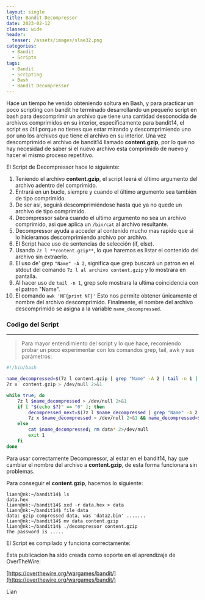 ```yaml
---
layout: single
title: Bandit Decompressor
date: 2023-02-12
classes: wide
header:
  teaser: /assets/images/slae32.png
categories:
  - Bandit
  - Scripts
tags:
  - Bandit
  - Scripting
  - Bash
  - Bandit Decompressor
---
```

Hace un tiempo he venido obteniendo soltura en Bash, y para practicar un poco scripting con bandit he terminado desarrollando un pequeño script en bash para descomprimir un archivo que tiene una cantidad desconocida de archivos comprimidos en su interior, específicamente para bandit14, el script es útil porque no tienes que estar mirando y descomprimiendo uno por uno los archivos que tiene el archivo en su interior. Una vez descomprimido el archivo de bandit14 llamado **content.gzip**, por lo que no hay necesidad de saber si el nuevo archivo esta comprimido de nuevo y hacer el mismo proceso repetitivo.

El Script de Decompressor hace lo siguiente:
1. Teniendo el archivo **content.gzip**, el script leerá el último argumento del archivo adentro del comprimido.
2. Entrará en un bucle, siempre y cuando el último argumento sea también de tipo comprimido.
3. De ser así, seguirá descomprimiéndose hasta que ya no quede un archivo de tipo comprimido.
4. Decompressor sabra cuando el ultimo argumento no sea un archivo comprimido, asi que aplica un `/bin/cat` al archivo resultante.
5. Decompressor ayuda a acceder al contenido mucho mas rapido que si lo hicieramos descomprimiendo archivo por archivo.
6. El Script hace uso de sentencias de selección (if, else).
7. Usando `7z l **content.gzip**`, lo que haremos es listar el contenido del archivo sin extraerlo.
8. El uso de' grep `"Name" -A 2`, significa que grep buscará un patron en el stdout del comando `7z l al archivo content.gzip` y lo mostrara en pantalla.
9. Al hacer uso de `tail -n 1`, grep solo mostrara la ultima coincidencia con el patron "Name".
10. El comando `awk 'NF{print NF}'` Esto nos permite obtener únicamente el nombre del archivo descomprimido.
Finalmente, el nombre del archivo descomprimido se asigna a la variable `name_decompressed`.

### Codigo del Script

---------------
> Para mayor entendimiento del script y lo que hace, recomiendo probar un poco experimentar con los comandos grep, tail, awk y sus parámetros:
```bash
#!/bin/bash

name_decompressed=$(7z l content.gzip | grep "Name" -A 2 | tail -n 1 | awk 'NF{print $NF}')
7z x  content.gzip > /dev/null 2>&1

while true; do
	7z l $name_decompressed > /dev/null 2>&1
	if [ "$(echo $?)" == "0" ]; then
		decompressed_next=$(7z l $name_decompressed | grep "Name" -A 2 | tail -n 1 | awk 'NF{print $NF}')
		7z x $name_decompressed > /dev/null 2>&1 && name_decompressed=$decompressed_next
	else
		cat $name_decompressed; rm data* 2>/dev/null
		exit 1
	fi
done
```

Para usar correctamente Decompressor, al estar en el bandit14, hay que cambiar el nombre del archivo a **content.gzip**, de esta forma funcionara sin problemas.

Para conseguir el **content.gzip**, hacemos lo siguiente:
```
liann@nk:~/bandit14$ ls
data.hex
liann@nk:~/bandit14$ xxd -r data.hex > data
liann@nk:~/bandit14$ file data
data: gzip compressed data, was 'data2.bin' .......
liann@nk:~/bandit14$ mv data content.gzip
liann@nk:~/bandit14$ ./decompressor content.gzip
The password is .....
```

El Script es compilado y funciona correctamente:

Esta publicacion ha sido creada como soporte en el aprendizaje de OverTheWire:

[https://overthewire.org/wargames/bandit/](https://overthewire.org/wargames/bandit/)

Lian
